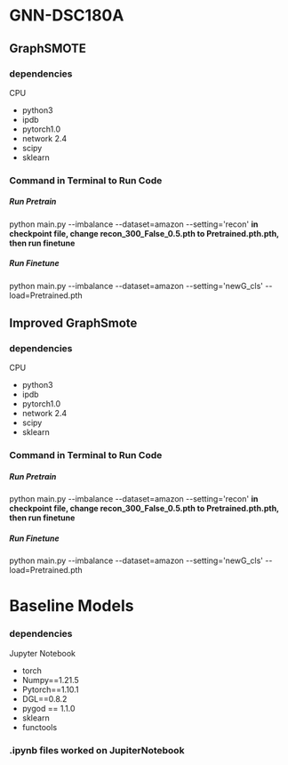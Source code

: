 # GNN-DSC180A

## GraphSMOTE
### dependencies
CPU
* python3
* ipdb
* pytorch1.0
* network 2.4
* scipy
* sklearn
### Command in Terminal to Run Code
##### Run Pretrain
python main.py --imbalance --dataset=amazon --setting='recon'
**in checkpoint file, change recon_300_False_0.5.pth to Pretrained.pth.pth, then run finetune**
##### Run Finetune
python main.py --imbalance --dataset=amazon --setting='newG_cls' --load=Pretrained.pth

## Improved GraphSmote
### dependencies
CPU
* python3
* ipdb
* pytorch1.0
* network 2.4
* scipy
* sklearn
### Command in Terminal to Run Code
##### Run Pretrain
python main.py --imbalance --dataset=amazon --setting='recon'
**in checkpoint file, change recon_300_False_0.5.pth to Pretrained.pth.pth, then run finetune**
##### Run Finetune
python main.py --imbalance --dataset=amazon --setting='newG_cls' --load=Pretrained.pth

# Baseline Models
### dependencies
Jupyter Notebook
* torch
* Numpy==1.21.5
* Pytorch==1.10.1
* DGL==0.8.2
* pygod == 1.1.0
* sklearn
* functools

### .ipynb files worked on JupiterNotebook
